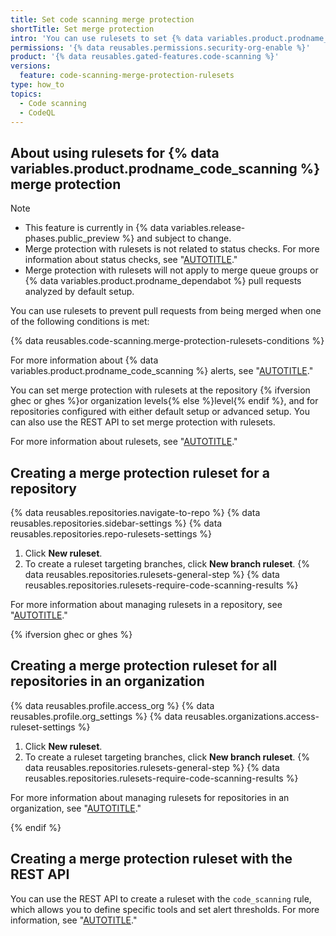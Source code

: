```yaml
---
title: Set code scanning merge protection
shortTitle: Set merge protection
intro: 'You can use rulesets to set {% data variables.product.prodname_code_scanning %} merge protection for pull requests.'
permissions: '{% data reusables.permissions.security-org-enable %}'
product: '{% data reusables.gated-features.code-scanning %}'
versions:
  feature: code-scanning-merge-protection-rulesets
type: how_to
topics:
  - Code scanning
  - CodeQL
---
```


## About using rulesets for {% data variables.product.prodname_code_scanning %} merge protection

> [!NOTE]
> * This feature is currently in {% data variables.release-phases.public_preview %} and subject to change.
> * Merge protection with rulesets is not related to status checks. For more information about status checks, see "[AUTOTITLE](/pull-requests/collaborating-with-pull-requests/collaborating-on-repositories-with-code-quality-features/about-status-checks)."
> * Merge protection with rulesets will not apply to merge queue groups or {% data variables.product.prodname_dependabot %} pull requests analyzed by default setup.

You can use rulesets to prevent pull requests from being merged when one of the following conditions is met:

{% data reusables.code-scanning.merge-protection-rulesets-conditions %}

For more information about {% data variables.product.prodname_code_scanning %} alerts, see "[AUTOTITLE](/code-security/code-scanning/managing-code-scanning-alerts/about-code-scanning-alerts)."

You can set merge protection with rulesets at the repository {% ifversion ghec or ghes %}or organization levels{% else %}level{% endif %}, and for repositories configured with either default setup or advanced setup. You can also use the REST API to set merge protection with rulesets.

For more information about rulesets, see "[AUTOTITLE](/repositories/configuring-branches-and-merges-in-your-repository/managing-rulesets/about-rulesets)."

## Creating a merge protection ruleset for a repository

{% data reusables.repositories.navigate-to-repo %}
{% data reusables.repositories.sidebar-settings %}
{% data reusables.repositories.repo-rulesets-settings %}
1. Click **New ruleset**.
1. To create a ruleset targeting branches, click **New branch ruleset**.
{% data reusables.repositories.rulesets-general-step %}
{% data reusables.repositories.rulesets-require-code-scanning-results %}

For more information about managing rulesets in a repository, see "[AUTOTITLE](/repositories/configuring-branches-and-merges-in-your-repository/managing-rulesets/)."

{% ifversion ghec or ghes %}

## Creating a merge protection ruleset for all repositories in an organization

{% data reusables.profile.access_org %}
{% data reusables.profile.org_settings %}
{% data reusables.organizations.access-ruleset-settings %}
1. Click **New ruleset**.
1. To create a ruleset targeting branches, click **New branch ruleset**.
{% data reusables.repositories.rulesets-general-step %}
{% data reusables.repositories.rulesets-require-code-scanning-results %}

For more information about managing rulesets for repositories in an organization, see "[AUTOTITLE](/organizations/managing-organization-settings/managing-rulesets-for-repositories-in-your-organization)."

{% endif %}

## Creating a merge protection ruleset with the REST API

You can use the REST API to create a ruleset with the `code_scanning` rule, which allows you to define specific tools and set alert thresholds. For more information, see "[AUTOTITLE](/rest/repos/rules?apiVersion=2022-11-28#create-a-repository-ruleset)."
